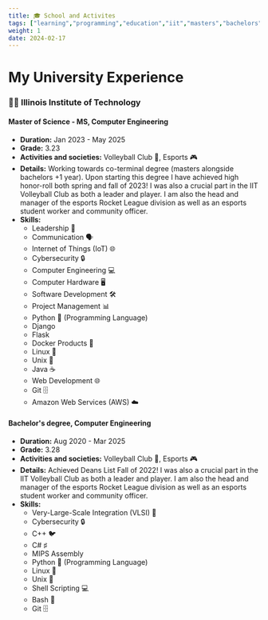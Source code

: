```yaml
---
title: 🎓 School and Activites
tags: ["learning","programming","education","iit","masters","bachelors"]
weight: 1
date: 2024-02-17
---
```

# My University Experience

### 👨‍🎓 Illinois Institute of Technology
#### Master of Science - MS, Computer Engineering
- **Duration:** Jan 2023 - May 2025
- **Grade:** 3.23
- **Activities and societies:** Volleyball Club 🏐, Esports 🎮
- **Details:** Working towards co-terminal degree (masters alongside bachelors +1 year). Upon starting this degree I have achieved high honor-roll both spring and fall of 2023! I was also a crucial part in the IIT Volleyball Club as both a leader and player. I am also the head and manager of the esports Rocket League division as well as an esports student worker and community officer.
- **Skills:**
  - Leadership 💼
  - Communication 🗣️
  - Internet of Things (IoT) 🌐
  - Cybersecurity 🔒
  - Computer Engineering 💻
  - Computer Hardware 🖥️
  - Software Development 🛠️
  - Project Management 📊
  - Python 🐍 (Programming Language)
  - Django
  - Flask
  - Docker Products 🐳
  - Linux 🐧
  - Unix 🐚
  - Java ☕
  - Web Development 🌐
  - Git 🗄️
  - Amazon Web Services (AWS) ☁️

#### Bachelor's degree, Computer Engineering
- **Duration:** Aug 2020 - Mar 2025
- **Grade:** 3.28
- **Activities and societies:** Volleyball Club 🏐, Esports 🎮
- **Details:** Achieved Deans List Fall of 2022! I was also a crucial part in the IIT Volleyball Club as both a leader and player. I am also the head and manager of the esports Rocket League division as well as an esports student worker and community officer.
- **Skills:**
  - Very-Large-Scale Integration (VLSI) 💾
  - Cybersecurity 🔒
  - C++ 🐦
  - C# ♯
  - MIPS Assembly
  - Python 🐍 (Programming Language)
  - Linux 🐧
  - Unix 🐚
  - Shell Scripting 💻
  - Bash 🐚
  - Git 🗄️

